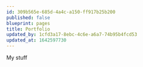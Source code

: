 ```yaml
---
id: 309b565e-685d-4a4c-a150-ff917b25b200
published: false
blueprint: pages
title: Portfolio
updated_by: 1cfd3a17-8ebc-4c6e-a6a7-74b95b4fcd53
updated_at: 1642597730
---
```

My stuff